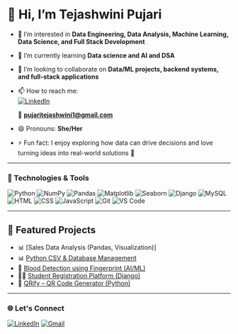 # 👋 Hi, I’m Tejashwini Pujari  

- 👀 I’m interested in **Data Engineering, Data Analysis, Machine Learning, Data Science, and Full Stack Development**  
- 🌱 I’m currently learning **Data science and AI and DSA**  
- 💞️ I’m looking to collaborate on **Data/ML projects, backend systems, and full-stack applications**  
- 📫 How to reach me:  
[![LinkedIn](https://img.shields.io/badge/LinkedIn-blue?logo=linkedin&logoColor=white)](https://www.linkedin.com/in/tejshwinipujari1)

   📧 **pujaritejashwini1@gmail.com**  
- 😄 Pronouns: **She/Her**  
- ⚡ Fun fact: I enjoy exploring how data can drive decisions and love turning ideas into real-world solutions 🚀  

---

### 🔧 Technologies & Tools

![Python](https://img.shields.io/badge/-Python-3776AB?style=flat&logo=python&logoColor=white)
![NumPy](https://img.shields.io/badge/-NumPy-013243?style=flat&logo=numpy&logoColor=white)
![Pandas](https://img.shields.io/badge/-Pandas-150458?style=flat&logo=pandas&logoColor=white)
![Matplotlib](https://img.shields.io/badge/-Matplotlib-11557c?style=flat&logo=plotly&logoColor=white)
![Seaborn](https://img.shields.io/badge/-Seaborn-4C72B0?style=flat&logoColor=white)
![Django](https://img.shields.io/badge/-Django-092E20?style=flat&logo=django&logoColor=white)
![MySQL](https://img.shields.io/badge/-MySQL-4479A1?style=flat&logo=mysql&logoColor=white)
![HTML](https://img.shields.io/badge/-HTML5-E34F26?style=flat&logo=html5&logoColor=white)
![CSS](https://img.shields.io/badge/-CSS3-1572B6?style=flat&logo=css3)
![JavaScript](https://img.shields.io/badge/-JavaScript-F7DF1E?style=flat&logo=javascript&logoColor=black)
![Git](https://img.shields.io/badge/-Git-F05032?style=flat&logo=git&logoColor=white)
![VS Code](https://img.shields.io/badge/-VSCode-007ACC?style=flat&logo=visual-studio-code)


---


## 📌 Featured Projects  

- 📊 [Sales Data Analysis (Pandas, Visualization)]
- 📊 [Python CSV & Database Management](https://github.com/Tejashwini-pujari/Tejashwini-pujari-pep-pythonSQL-project)
- 🎯 [Blood Detection using Fingerprint (AI/ML)](https://github.com/your-username/blood-detection-fingerprint)  
- 🧑‍🎓 [Student Registration Platform (Django)](https://github.com/your-username/student-registration-platform)  
- 🧾 [QRify – QR Code Generator (Python)](https://github.com/your-username/qrify)  
  


---



### 🌐 Let's Connect

[![LinkedIn](https://img.shields.io/badge/LinkedIn-blue?style=flat&logo=linkedin&logoColor=white)](https://linkedin.com/in/tejashwini-p-1a217322)
[![Gmail](https://img.shields.io/badge/Gmail-D14836?style=flat&logo=gmail&logoColor=white)](mailto:pujaritejashwini1@gmail.com)

<!---
Tejashwini-pujari/Tejashwini-pujari is a ✨ special ✨ repository because its `README.md` (this file) appears on your GitHub profile.
--->
